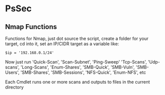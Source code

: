 # PsSec

## Nmap Functions

Functions for Nmap, just dot source the script, create a folder for your target, cd into it, set an IP/CIDR target as a variable like:

```
$ip = '192.168.0.1/24'
```

Now just run 'Quick-Scan', 'Scan-Subnet', 'Ping-Sweep' 'Tcp-Scans', 'Udp-scans', 'Long-Scans', 'Enum-Shares',
'SMB-Quick', 'SMB-Vuln', 'SMB-Users', 'SMB-Shares', 'SMB-Sessions', 'NFS-Quick', 'Enum-NFS', etc

Each Cmdlet runs one or more scans and outputs to files in the current directory


